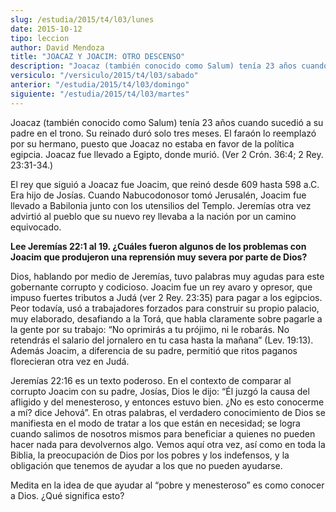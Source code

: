```yaml
---
slug: /estudia/2015/t4/l03/lunes
date: 2015-10-12
tipo: leccion
author: David Mendoza
title: "JOACAZ Y JOACIM: OTRO DESCENSO"
description: "Joacaz (también conocido como Salum) tenía 23 años cuando sucedió a su padre en el trono. Su reinado duró solo tres meses. El faraón lo reemplazó por su hermano, puesto que Joacaz no estaba en favor de la política egipcia. Joacaz fue llevado a Egipto, donde murió."
versiculo: "/versiculo/2015/t4/l03/sabado"
anterior: "/estudia/2015/t4/l03/domingo"
siguiente: "/estudia/2015/t4/l03/martes"
---
```


Joacaz (también conocido como Salum) tenía 23 años cuando sucedió a su padre en el trono. Su reinado duró solo tres meses. El faraón lo reemplazó por su hermano, puesto que Joacaz no estaba en favor de la política egipcia. Joacaz fue llevado a Egipto, donde murió. (Ver 2 Crón. 36:4; 2 Rey. 23:31-34.)

El rey que siguió a Joacaz fue Joacim, que reinó desde 609 hasta 598 a.C. Era hijo de Josías. Cuando Nabucodonosor tomó Jerusalén, Joacim fue llevado a Babilonia junto con los utensilios del Templo. Jeremías otra vez advirtió al pueblo que su nuevo rey llevaba a la nación por un camino equivocado.

**Lee Jeremías 22:1 al 19. ¿Cuáles fueron algunos de los problemas con Joacim que produjeron una reprensión muy severa por parte de Dios?**

Dios, hablando por medio de Jeremías, tuvo palabras muy agudas para este gobernante corrupto y codicioso. Joacim fue un rey avaro y opresor, que impuso fuertes tributos a Judá (ver 2 Rey. 23:35) para pagar a los egipcios. Peor todavía, usó a trabajadores forzados para construir su propio palacio, muy elaborado, desafiando a la Torá, que habla claramente sobre pagarle a la gente por su trabajo: “No oprimirás a tu prójimo, ni le robarás. No retendrás el salario del jornalero en tu casa hasta la mañana” (Lev. 19:13). Además Joacim, a diferencia de su padre, permitió que ritos paganos florecieran otra vez en Judá.

Jeremías 22:16 es un texto poderoso. En el contexto de comparar al corrupto Joacim con su padre, Josías, Dios le dijo: “Él juzgó la causa del afligido y del menesteroso, y entonces estuvo bien. ¿No es esto conocerme a mí? dice Jehová”. En otras palabras, el verdadero conocimiento de Dios se manifiesta en el modo de tratar a los que están en necesidad; se logra cuando salimos de nosotros mismos para beneficiar a quienes no pueden hacer nada para devolvernos algo. Vemos aquí otra vez, así como en toda la Biblia, la preocupación de Dios por los pobres y los indefensos, y la obligación que tenemos de ayudar a los que no pueden ayudarse.

Medita en la idea de que ayudar al “pobre y menesteroso” es como conocer a Dios. ¿Qué significa esto?
